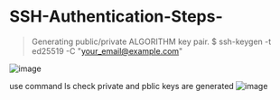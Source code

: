 # SSH-Authentication-Steps-

> Generating public/private ALGORITHM key pair.
$ ssh-keygen -t ed25519 -C "your_email@example.com"

![image](https://user-images.githubusercontent.com/58244012/214313030-72245230-737f-4a52-9643-f884da0af2e2.png)



use command ls check private and pblic keys are generated 
![image](https://user-images.githubusercontent.com/58244012/214313311-8504891a-f613-47f1-889d-6dd2c0e16ff3.png)




